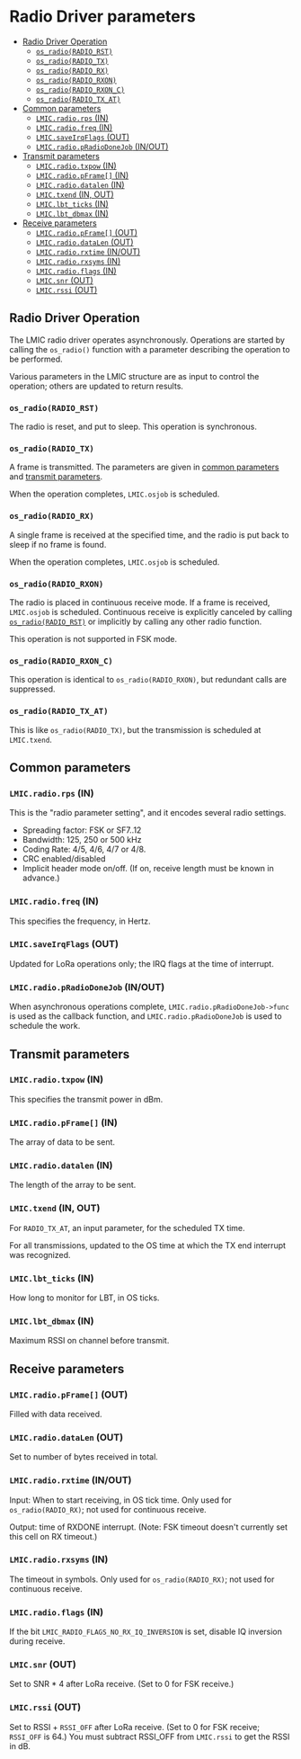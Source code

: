 # Radio Driver parameters

<!--
  This TOC uses the VS Code markdown TOC extension AlanWalk.markdown-toc.
  We strongly recommend updating using VS Code, the markdown-toc extension and the
  bierner.markdown-preview-github-styles extension. Note that if you are using
  VS Code 1.29 and Markdown TOC 1.5.6, https://github.com/AlanWalk/markdown-toc/issues/65
  applies -- you must change your line-ending to some non-auto value in Settings>
  Text Editor>Files.  `\n` works for me.
-->
<!-- markdownlint-disable MD033 MD004 -->
<!-- markdownlint-capture -->
<!-- markdownlint-disable -->
<!-- TOC depthFrom:2 updateOnSave:true -->

- [Radio Driver Operation](#radio-driver-operation)
	- [`os_radio(RADIO_RST)`](#os_radioradio_rst)
	- [`os_radio(RADIO_TX)`](#os_radioradio_tx)
	- [`os_radio(RADIO_RX)`](#os_radioradio_rx)
	- [`os_radio(RADIO_RXON)`](#os_radioradio_rxon)
	- [`os_radio(RADIO_RXON_C)`](#os_radioradio_rxon_c)
	- [`os_radio(RADIO_TX_AT)`](#os_radioradio_tx_at)
- [Common parameters](#common-parameters)
	- [`LMIC.radio.rps` (IN)](#lmicradiorps-in)
	- [`LMIC.radio.freq` (IN)](#lmicradiofreq-in)
	- [`LMIC.saveIrqFlags` (OUT)](#lmicsaveirqflags-out)
	- [`LMIC.radio.pRadioDoneJob` (IN/OUT)](#lmicradiopradiodonejob-inout)
- [Transmit parameters](#transmit-parameters)
	- [`LMIC.radio.txpow` (IN)](#lmicradiotxpow-in)
	- [`LMIC.radio.pFrame[]` (IN)](#lmicradiopframe-in)
	- [`LMIC.radio.datalen` (IN)](#lmicradiodatalen-in)
	- [`LMIC.txend` (IN, OUT)](#lmictxend-in-out)
	- [`LMIC.lbt_ticks` (IN)](#lmiclbt_ticks-in)
	- [`LMIC.lbt_dbmax` (IN)](#lmiclbt_dbmax-in)
- [Receive parameters](#receive-parameters)
	- [`LMIC.radio.pFrame[]` (OUT)](#lmicradiopframe-out)
	- [`LMIC.radio.dataLen` (OUT)](#lmicradiodatalen-out)
	- [`LMIC.radio.rxtime` (IN/OUT)](#lmicradiorxtime-inout)
	- [`LMIC.radio.rxsyms` (IN)](#lmicradiorxsyms-in)
	- [`LMIC.radio.flags` (IN)](#lmicradioflags-in)
	- [`LMIC.snr` (OUT)](#lmicsnr-out)
	- [`LMIC.rssi` (OUT)](#lmicrssi-out)

<!-- /TOC -->
<!-- markdownlint-restore -->
<!-- Due to a bug in Markdown TOC, the table is formatted incorrectly if tab indentation is set other than 4. Due to another bug, this comment must be *after* the TOC entry. -->

## Radio Driver Operation

The LMIC radio driver operates asynchronously. Operations are started by calling the `os_radio()` function with a parameter describing the operation to be performed.

Various parameters in the LMIC structure are as input to control the operation; others are updated to return results.

### `os_radio(RADIO_RST)`

The radio is reset, and put to sleep. This operation is synchronous.

### `os_radio(RADIO_TX)`

A frame is transmitted. The parameters are given in [common parameters](#common-parameters) and [transmit parameters](#transmit-parameters).

When the operation completes, `LMIC.osjob` is scheduled.

### `os_radio(RADIO_RX)`

A single frame is received at the specified time, and the radio is put back to sleep if no frame is found.

When the operation completes, `LMIC.osjob` is scheduled.

### `os_radio(RADIO_RXON)`

The radio is placed in continuous receive mode. If a frame is received, `LMIC.osjob` is scheduled. Continuous receive is explicitly canceled by calling [`os_radio(RADIO_RST)`](#os_radioradio_rst) or implicitly by calling any other radio function.

This operation is not supported in FSK mode.

### `os_radio(RADIO_RXON_C)`

This operation is identical to `os_radio(RADIO_RXON)`, but redundant calls are suppressed.

### `os_radio(RADIO_TX_AT)`

This is like `os_radio(RADIO_TX)`, but the transmission is scheduled at `LMIC.txend`.

## Common parameters

### `LMIC.radio.rps` (IN)

This is the "radio parameter setting", and it encodes several radio settings.

- Spreading factor: FSK or SF7..12
- Bandwidth: 125, 250 or 500 kHz
- Coding Rate: 4/5, 4/6, 4/7 or 4/8.
- CRC enabled/disabled
- Implicit header mode on/off. (If on, receive length must be known in advance.)

### `LMIC.radio.freq` (IN)

This specifies the frequency, in Hertz.

### `LMIC.saveIrqFlags` (OUT)

Updated for LoRa operations only; the IRQ flags at the time of interrupt.

### `LMIC.radio.pRadioDoneJob` (IN/OUT)

When asynchronous operations complete, `LMIC.radio.pRadioDoneJob->func` is used as the callback function, and `LMIC.radio.pRadioDoneJob` is used to schedule the work.

## Transmit parameters

### `LMIC.radio.txpow` (IN)

This specifies the transmit power in dBm.

### `LMIC.radio.pFrame[]` (IN)

The array of data to be sent.

### `LMIC.radio.datalen` (IN)

The length of the array to be sent.

### `LMIC.txend` (IN, OUT)

For `RADIO_TX_AT`, an input parameter, for the scheduled TX time.

For all transmissions, updated to the OS time at which the TX end interrupt was recognized.

### `LMIC.lbt_ticks` (IN)

How long to monitor for LBT, in OS ticks.

### `LMIC.lbt_dbmax` (IN)

Maximum RSSI on channel before transmit.

## Receive parameters

### `LMIC.radio.pFrame[]` (OUT)

Filled with data received.

### `LMIC.radio.dataLen` (OUT)

Set to number of bytes received in total.

### `LMIC.radio.rxtime` (IN/OUT)

Input: When to start receiving, in OS tick time. Only used for `os_radio(RADIO_RX)`; not used for continuous receive.

Output: time of RXDONE interrupt. (Note: FSK timeout doesn't currently set this cell on RX timeout.)

### `LMIC.radio.rxsyms` (IN)

The timeout in symbols. Only used for `os_radio(RADIO_RX)`; not used for continuous receive.

### `LMIC.radio.flags` (IN)

If the bit `LMIC_RADIO_FLAGS_NO_RX_IQ_INVERSION` is set, disable IQ inversion during receive.

### `LMIC.snr` (OUT)

Set to SNR * 4 after LoRa receive. (Set to 0 for FSK receive.)

### `LMIC.rssi` (OUT)

Set to RSSI + `RSSI_OFF` after LoRa receive. (Set to 0 for FSK receive; `RSSI_OFF` is 64.) You must subtract RSSI_OFF from `LMIC.rssi` to get the RSSI in dB.
